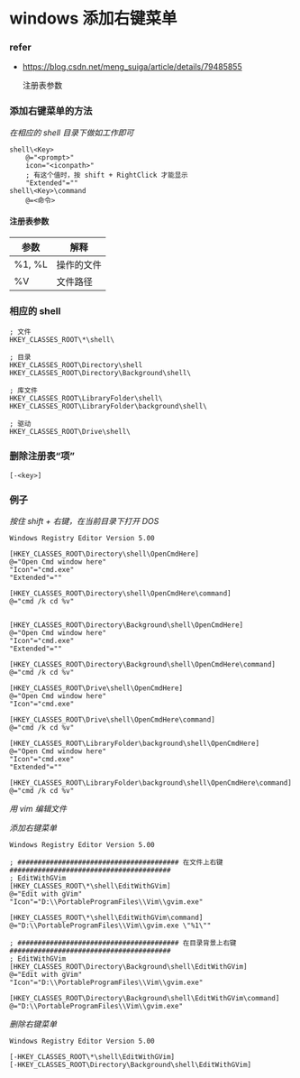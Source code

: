 # windows 添加右键菜单

### refer

- <https://blog.csdn.net/meng_suiga/article/details/79485855>

    注册表参数

### 添加右键菜单的方法

*在相应的 shell 目录下做如工作即可*

    shell\<Key>
        @="<prompt>"
        icon="<iconpath>"
        ; 有这个值时，按 shift + RightClick 才能显示 
        "Extended"=""
    shell\<Key>\command
        @=<命令>
	    
#### 注册表参数

|参数|解释|
|----|-----|
|%1, %L | 操作的文件|
|%V | 文件路径|

### 相应的 shell

    ; 文件
    HKEY_CLASSES_ROOT\*\shell\

    ; 目录
    HKEY_CLASSES_ROOT\Directory\shell
    HKEY_CLASSES_ROOT\Directory\Background\shell\

    ; 库文件
    HKEY_CLASSES_ROOT\LibraryFolder\shell\
    HKEY_CLASSES_ROOT\LibraryFolder\background\shell\

    ; 驱动
    HKEY_CLASSES_ROOT\Drive\shell\
		
### 删除注册表“项”

    [-<key>]

### 例子

*按住 shift + 右键，在当前目录下打开 DOS*

    Windows Registry Editor Version 5.00

    [HKEY_CLASSES_ROOT\Directory\shell\OpenCmdHere]
    @="Open Cmd window here"
    "Icon"="cmd.exe"
    "Extended"=""

    [HKEY_CLASSES_ROOT\Directory\shell\OpenCmdHere\command]
    @="cmd /k cd %v"


    [HKEY_CLASSES_ROOT\Directory\Background\shell\OpenCmdHere]
    @="Open Cmd window here"
    "Icon"="cmd.exe"
    "Extended"=""

    [HKEY_CLASSES_ROOT\Directory\Background\shell\OpenCmdHere\command]
    @="cmd /k cd %v"

    [HKEY_CLASSES_ROOT\Drive\shell\OpenCmdHere]
    @="Open Cmd window here"
    "Icon"="cmd.exe"

    [HKEY_CLASSES_ROOT\Drive\shell\OpenCmdHere\command]
    @="cmd /k cd %v"

    [HKEY_CLASSES_ROOT\LibraryFolder\background\shell\OpenCmdHere]
    @="Open Cmd window here"
    "Icon"="cmd.exe"
    "Extended"=""

    [HKEY_CLASSES_ROOT\LibraryFolder\background\shell\OpenCmdHere\command]
    @="cmd /k cd %v"

*用 vim 编辑文件*

*添加右键菜单*

    Windows Registry Editor Version 5.00

    ; ######################################## 在文件上右键 ########################################
    ; EditWithGVim
    [HKEY_CLASSES_ROOT\*\shell\EditWithGVim]
    @="Edit with gVim"
    "Icon"="D:\\PortableProgramFiles\\Vim\\gvim.exe"

    [HKEY_CLASSES_ROOT\*\shell\EditWithGVim\command]
    @="D:\\PortableProgramFiles\\Vim\\gvim.exe \"%1\""

    ; ######################################## 在目录背景上右键 ########################################
    ; EditWithGVim
    [HKEY_CLASSES_ROOT\Directory\Background\shell\EditWithGVim]
    @="Edit with gVim"
    "Icon"="D:\\PortableProgramFiles\\Vim\\gvim.exe"

    [HKEY_CLASSES_ROOT\Directory\Background\shell\EditWithGVim\command]
    @="D:\\PortableProgramFiles\\Vim\\gvim.exe"

*删除右键菜单*

    Windows Registry Editor Version 5.00

    [-HKEY_CLASSES_ROOT\*\shell\EditWithGVim]
    [-HKEY_CLASSES_ROOT\Directory\Background\shell\EditWithGVim]

